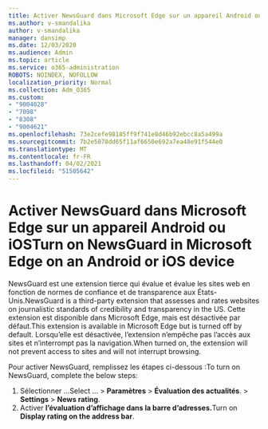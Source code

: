 ```yaml
---
title: Activer NewsGuard dans Microsoft Edge sur un appareil Android ou iOS
ms.author: v-smandalika
author: v-smandalika
manager: dansimp
ms.date: 12/03/2020
ms.audience: Admin
ms.topic: article
ms.service: o365-administration
ROBOTS: NOINDEX, NOFOLLOW
localization_priority: Normal
ms.collection: Adm_O365
ms.custom:
- "9004028"
- "7098"
- "8308"
- "9004621"
ms.openlocfilehash: 73e2cefe98185ff9f741e8d46b92ebcc8a5a499a
ms.sourcegitcommit: 7b2e5078dd65f11af6650e692a7ea48e91f544e0
ms.translationtype: MT
ms.contentlocale: fr-FR
ms.lasthandoff: 04/02/2021
ms.locfileid: "51505642"
---
```

# <a name="turn-on-newsguard-in-microsoft-edge-on-an-android-or-ios-device"></a><span data-ttu-id="00e57-102">Activer NewsGuard dans Microsoft Edge sur un appareil Android ou iOS</span><span class="sxs-lookup"><span data-stu-id="00e57-102">Turn on NewsGuard in Microsoft Edge on an Android or iOS device</span></span>

<span data-ttu-id="00e57-103">NewsGuard est une extension tierce qui évalue et évalue les sites web en fonction de normes de confiance et de transparence aux États-Unis.</span><span class="sxs-lookup"><span data-stu-id="00e57-103">NewsGuard is a third-party extension that assesses and rates websites on journalistic standards of credibility and transparency in the US.</span></span> <span data-ttu-id="00e57-104">Cette extension est disponible dans Microsoft Edge, mais est désactivée par défaut.</span><span class="sxs-lookup"><span data-stu-id="00e57-104">This extension is available in Microsoft Edge but is turned off by default.</span></span> <span data-ttu-id="00e57-105">Lorsqu’elle est désactivée, l’extension n’empêche pas l’accès aux sites et n’interrompt pas la navigation.</span><span class="sxs-lookup"><span data-stu-id="00e57-105">When turned on, the extension will not prevent access to sites and will not interrupt browsing.</span></span>

<span data-ttu-id="00e57-106">Pour activer NewsGuard, remplissez les étapes ci-dessous :</span><span class="sxs-lookup"><span data-stu-id="00e57-106">To turn on NewsGuard, complete the below steps:</span></span>
1. <span data-ttu-id="00e57-107">Sélectionner …</span><span class="sxs-lookup"><span data-stu-id="00e57-107">Select …</span></span><span data-ttu-id="00e57-108"> > **Paramètres**  >  **Évaluation des actualités**.</span><span class="sxs-lookup"><span data-stu-id="00e57-108"> > **Settings** > **News rating**.</span></span>
2. <span data-ttu-id="00e57-109">Activer **l’évaluation d’affichage dans la barre d’adresses.**</span><span class="sxs-lookup"><span data-stu-id="00e57-109">Turn on **Display rating on the address bar**.</span></span>